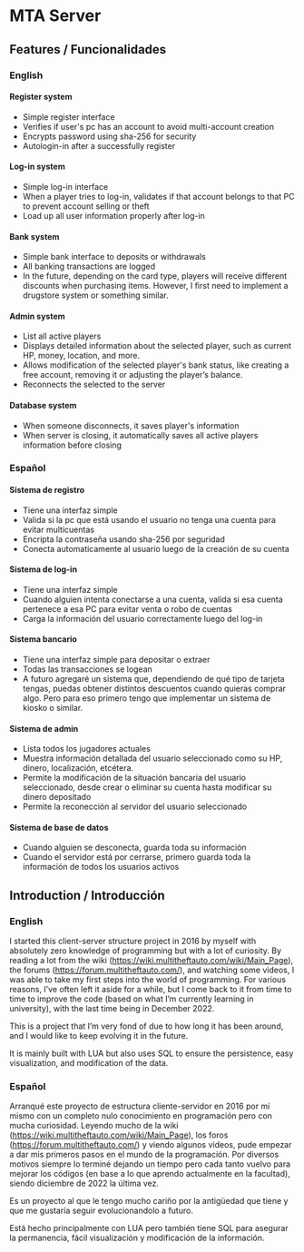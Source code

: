 # MTA Server

## Features / Funcionalidades
### English
#### Register system
- Simple register interface
- Verifies if user's pc has an account to avoid multi-account creation
- Encrypts password using sha-256 for security
- Autologin-in after a successfully register

#### Log-in system
- Simple log-in interface
- When a player tries to log-in, validates if that account belongs to that PC to prevent account selling or theft
- Load up all user information properly after log-in

#### Bank system
- Simple bank interface to deposits or withdrawals
- All banking transactions are logged
- In the future, depending on the card type, players will receive different discounts when purchasing items. However, I first need to implement a drugstore system or something similar.
  
#### Admin system
- List all active players
- Displays detailed information about the selected player, such as current HP, money, location, and more.
- Allows modification of the selected player's bank status, like creating a free account, removing it or adjusting the player’s balance.
- Reconnects the selected to the server

#### Database system
- When someone disconnects, it saves player's information
- When server is closing, it automatically saves all active players information before closing

### Español
#### Sistema de registro
- Tiene una interfaz simple
- Valida si la pc que está usando el usuario no tenga una cuenta para evitar multicuentas
- Encripta la contraseña usando sha-256 por seguridad
- Conecta automaticamente al usuario luego de la creación de su cuenta

#### Sistema de log-in
- Tiene una interfaz simple
- Cuando alguien intenta conectarse a una cuenta, valida si esa cuenta pertenece a esa PC para evitar venta o robo de cuentas
- Carga la información del usuario correctamente luego del log-in

#### Sistema bancario
- Tiene una interfaz simple para depositar o extraer
- Todas las transacciones se logean
- A futuro agregaré un sistema que, dependiendo de qué tipo de tarjeta tengas, puedas obtener distintos descuentos cuando quieras comprar algo. Pero para eso primero tengo que implementar un sistema de kiosko o similar.

#### Sistema de admin
- Lista todos los jugadores actuales
- Muestra información detallada del usuario seleccionado como su HP, dinero, localización, etcétera.
- Permite la modificación de la situación bancaria del usuario seleccionado, desde crear o eliminar su cuenta hasta modificar su dinero depositado
- Permite la reconección al servidor del usuario seleccionado

#### Sistema de base de datos
- Cuando alguien se desconecta, guarda toda su información
- Cuando el servidor está por cerrarse, primero guarda toda la información de todos los usuarios activos

## Introduction / Introducción
### English
I started this client-server structure project in 2016 by myself with absolutely zero knowledge of programming but with a lot of curiosity. By reading a lot from the wiki (https://wiki.multitheftauto.com/wiki/Main_Page), the forums (https://forum.multitheftauto.com/), and watching some videos, I was able to take my first steps into the world of programming. For various reasons, I’ve often left it aside for a while, but I come back to it from time to time to improve the code (based on what I’m currently learning in university), with the last time being in December 2022.

This is a project that I’m very fond of due to how long it has been around, and I would like to keep evolving it in the future.

It is mainly built with LUA but also uses SQL to ensure the persistence, easy visualization, and modification of the data.

### Español
Arranqué este proyecto de estructura cliente-servidor en 2016 por mí mismo con un completo nulo conocimiento en programación pero con mucha curiosidad. Leyendo mucho de la wiki (https://wiki.multitheftauto.com/wiki/Main_Page), los foros (https://forum.multitheftauto.com/) y viendo algunos videos, pude empezar a dar mis primeros pasos en el mundo de la programación. Por diversos motivos siempre lo terminé dejando un tiempo pero cada tanto vuelvo para mejorar los códigos (en base a lo que aprendo actualmente en la facultad), siendo diciembre de 2022 la última vez.

Es un proyecto al que le tengo mucho cariño por la antigüedad que tiene y que me gustaría seguir evolucionandolo a futuro.

Está hecho principalmente con LUA pero también tiene SQL para asegurar la permanencia, fácil visualización y modificación de la información.

